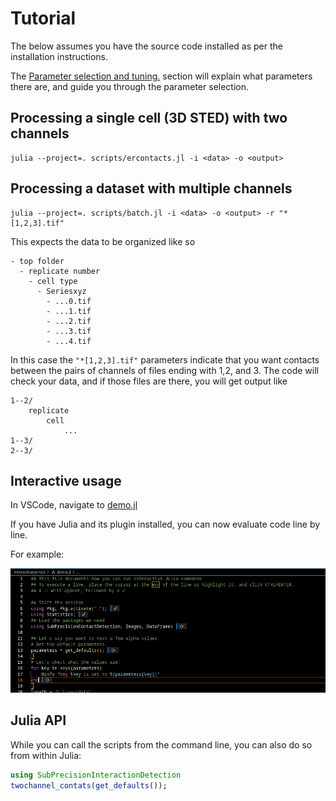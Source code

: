 # Tutorial
The below assumes you have the source code installed as per the installation instructions.

The [Parameter selection and tuning.](@ref) section will explain what parameters there are, and guide you through the parameter selection.

## Processing a single cell (3D STED) with two channels
```
julia --project=. scripts/ercontacts.jl -i <data> -o <output>
```

## Processing a dataset with multiple channels
```
julia --project=. scripts/batch.jl -i <data> -o <output> -r "*[1,2,3].tif"
```
This expects the data to be organized like so
```
- top folder
  - replicate number
    - cell type
      - Seriesxyz 
        - ...0.tif
        - ...1.tif
        - ...2.tif 
        - ...3.tif
        - ...4.tif
```
In this case the `"*[1,2,3].tif"` parameters indicate that you want contacts between the pairs of channels of files ending with 1,2, and 3. 
The code will check your data, and if those files are there, you will get output like

```
1--2/
    replicate 
        cell 
            ...
1--3/
2--3/
```


## Interactive usage
In VSCode, navigate to [demo.jl](interactivedemos/demo.jl)

If you have Julia and its plugin installed, you can now evaluate code line by line.

For example:

![example](./assets/interactive.png)


## Julia API
While you can call the scripts from the command line, you can also do so from within Julia:

```julia
using SubPrecisionInteractionDetection
twochannel_contats(get_defaults());
```